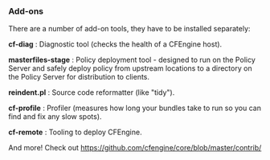 ### Add-ons

There are a number of add-on tools, they have to be installed separately:

**cf-diag**
: Diagnostic tool (checks the health of a CFEngine host).

**masterfiles-stage**
: Policy deployment tool - designed to run on the Policy Server and safely deploy policy from upstream locations to a directory on the Policy Server for distribution to clients.

**reindent.pl**
: Source code reformatter (like "tidy").

**cf-profile**
: Profiler (measures how long your bundles take to run so you can find and fix any slow spots).

**cf-remote**
: Tooling to deploy CFEngine.

And more! Check out https://github.com/cfengine/core/blob/master/contrib/
